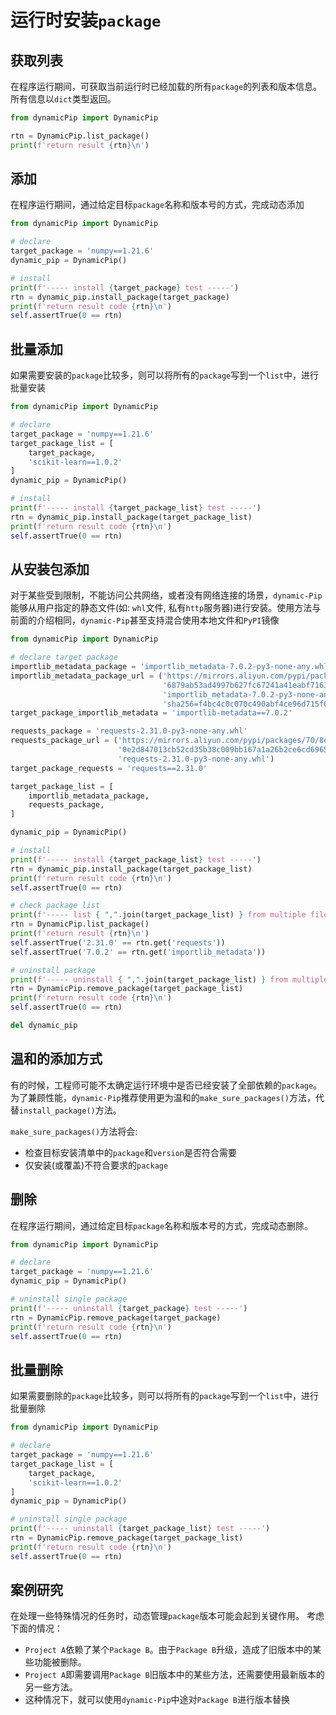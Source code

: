 # 运行时安装`package`

## 获取列表
在程序运行期间，可获取当前运行时已经加载的所有`package`的列表和版本信息。所有信息以`dict`类型返回。
```python
from dynamicPip import DynamicPip

rtn = DynamicPip.list_package()
print(f'return result {rtn}\n')
```

## 添加
在程序运行期间，通过给定目标`package`名称和版本号的方式，完成动态添加
```python
from dynamicPip import DynamicPip

# declare
target_package = 'numpy==1.21.6'
dynamic_pip = DynamicPip()

# install
print(f'----- install {target_package} test -----')
rtn = dynamic_pip.install_package(target_package)
print(f'return result code {rtn}\n')
self.assertTrue(0 == rtn)
```

## 批量添加
如果需要安装的`package`比较多，则可以将所有的`package`写到一个`list`中，进行批量安装
```python
from dynamicPip import DynamicPip

# declare
target_package = 'numpy==1.21.6'
target_package_list = [
    target_package,
    'scikit-learn==1.0.2'
]
dynamic_pip = DynamicPip()

# install
print(f'----- install {target_package_list} test -----')
rtn = dynamic_pip.install_package(target_package_list)
print(f'return result code {rtn}\n')
self.assertTrue(0 == rtn)
```

## 从安装包添加
对于某些受到限制，不能访问公共网络，或者没有网络连接的场景，`dynamic-Pip`能够从用户指定的静态文件(如: `whl`文件, 私有`http`服务器)进行安装。使用方法与前面的介绍相同，`dynamic-Pip`甚至支持混合使用本地文件和`PyPI`镜像

```python
from dynamicPip import DynamicPip

# declare target package
importlib_metadata_package = 'importlib_metadata-7.0.2-py3-none-any.whl'
importlib_metadata_package_url = ('https://mirrors.aliyun.com/pypi/packages/db/62/'
                                  '6879ab53ad4997b627fc67241a41eabf7163299c59580c6ca4aa5ae6b677/'
                                  'importlib_metadata-7.0.2-py3-none-any.whl#'
                                  'sha256=f4bc4c0c070c490abf4ce96d715f68e95923320370efb66143df00199bb6c100')
target_package_importlib_metadata = 'importlib-metadata==7.0.2'

requests_package = 'requests-2.31.0-py3-none-any.whl'
requests_package_url = ('https://mirrors.aliyun.com/pypi/packages/70/8e/'
                        '0e2d847013cb52cd35b38c009bb167a1a26b2ce6cd6965bf26b47bc0bf44/'
                        'requests-2.31.0-py3-none-any.whl')
target_package_requests = 'requests==2.31.0'

target_package_list = [
    importlib_metadata_package,
    requests_package,
]

dynamic_pip = DynamicPip()

# install
print(f'----- install {target_package_list} test -----')
rtn = dynamic_pip.install_package(target_package_list)
print(f'return result code {rtn}\n')
self.assertTrue(0 == rtn)

# check package list
print(f'----- list { ",".join(target_package_list) } from multiple file test -----')
rtn = DynamicPip.list_package()
print(f'return result {rtn}\n')
self.assertTrue('2.31.0' == rtn.get('requests'))
self.assertTrue('7.0.2' == rtn.get('importlib_metadata'))

# uninstall package
print(f'----- uninstall { ",".join(target_package_list) } from multiple file test -----')
rtn = DynamicPip.remove_package(target_package_list)
print(f'return result code {rtn}\n')
self.assertTrue(0 == rtn)

del dynamic_pip
```

## 温和的添加方式
有的时候，工程师可能不太确定运行环境中是否已经安装了全部依赖的`package`。为了兼顾性能，`dynamic-Pip`推荐使用更为温和的`make_sure_packages()`方法，代替`install_package()`方法。

`make_sure_packages()`方法将会:
- 检查目标安装清单中的`package`和`version`是否符合需要
- 仅安装(或覆盖)不符合要求的`package`

## 删除
在程序运行期间，通过给定目标`package`名称和版本号的方式，完成动态删除。
```python
from dynamicPip import DynamicPip

# declare
target_package = 'numpy==1.21.6'
dynamic_pip = DynamicPip()

# uninstall single package
print(f'----- uninstall {target_package} test -----')
rtn = DynamicPip.remove_package(target_package)
print(f'return result code {rtn}\n')
self.assertTrue(0 == rtn)
```

## 批量删除
如果需要删除的`package`比较多，则可以将所有的`package`写到一个`list`中，进行批量删除
```python
from dynamicPip import DynamicPip

# declare
target_package = 'numpy==1.21.6'
target_package_list = [
    target_package,
    'scikit-learn==1.0.2'
]
dynamic_pip = DynamicPip()

# uninstall single package
print(f'----- uninstall {target_package_list} test -----')
rtn = DynamicPip.remove_package(target_package_list)
print(f'return result code {rtn}\n')
self.assertTrue(0 == rtn)
```

## 案例研究
在处理一些特殊情况的任务时，动态管理`package`版本可能会起到关键作用。
考虑下面的情况：
- `Project A`依赖了某个`Package B`。由于`Package B`升级，造成了旧版本中的某些功能被删除。
- `Project A`即需要调用`Package B`旧版本中的某些方法，还需要使用最新版本的另一些方法。
- 这种情况下，就可以使用`dynamic-Pip`中途对`Package B`进行版本替换
